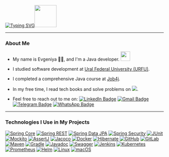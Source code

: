<p><a href="https://git.io/typing-svg"><img src="https://readme-typing-svg.demolab.com?font=Fira+Code&size=20&pause=1000&color=EF8236&width=700&separator=%3D&lines=System.out.println(%22Hello%2C+World!);%3Dstd%3A%3Acout+%3C%3C+%22Hello%2C+World!%22+%3C%3C+std%3A%3Aendl;%3DConsole.WriteLine(%22Hello+World!%22);%3DAda.Text_IO.Put_Line(%22Hello%2C+World!%22);%3Decho+%22Hello%2C+World!%22;%3DDBMS_OUTPUT.PUT_LINE('Hello%2C+World!');%3Dputs+%22Hello%2C+World!%22%3DIO.puts(%22Hello%2C+World!%22)%3Dprintf(%22Hello%2C+World!%5Cn%22);%3Dconsole.log(%22Hello%2C+World!%22);%3Dfmt.Println(%22Hello%2C+World!%22)%3D%2B%2B%2B%2B%2B%2B%2B%2B%2B%2B%5B%3E%2B%2B%2B%2B%2B%2B%2B%3E%2B%2B%2B%2B%2B%2B%2B%2B%2B%2B%3E%2B%2B%2B%3E%2B%3C%3C%3C%3C-%5D%3E%2B%2B.%3E%2B.%2B%2B%2B%2B%2B%2B%2B..%2B%2B%2B.+%3E%3E%2B%2B.%3C%3C%2B%2B%2B%2B%2B%2B%2B%2B%2B%2B%2B%2B%2B%2B%2B.%3E.%2B%2B%2B.------.--------.%3E%3E%2B.%3E%2B%2B." alt="Typing SVG" /></a><img src="https://media0.giphy.com/media/v1.Y2lkPTc5MGI3NjExbW8wem1pdnB1a29uN213MGVvbmx2cGplczZtaHNwOHFzdno1dTZnZiZlcD12MV9pbnRlcm5hbF9naWZfYnlfaWQmY3Q9cw/cmCEsJZHYBPels360q/giphy.gif" width="70"/>
   </p>
   
---
### About Me

- My name is Evgeniya 👩‍🦰, and I'm a Java developer. <img src="https://media.giphy.com/media/WUlplcMpOCEmTGBtBW/giphy.gif" width="30">
  
- I studied software development at <a href="https://urfu.ru/ru">Ural Federal University (URFU)</a>.
  
- I completed a comprehensive Java course at <a href="https://job4j.ru/">Job4j</a>.

- In my free time, I read tech books and solve problems on <a href="https://leetcode.com/u/jen_brainnet/"><img src="https://img.shields.io/badge/leetcode-4f4f4f?logo=leetcode&style=flat"></a>.

- Feel free to reach out to me on:
  <a href="https://www.linkedin.com/in/evgeniya-leontyeva-2052701b9"><img src="https://img.shields.io/badge/LinkedIn-0077B5?style=flat&logo=linkedin&logoColor=white" alt="LinkedIn Badge" style="max-width: 100%;"></a>
  <a href="mailto:benebrak01@gmail.com"><img src="https://img.shields.io/badge/Gmail-D14836?style=flat&logo=gmail&logoColor=white" alt="Gmail Badge" style="max-width: 100%;"></a>
  <a href="https://t.me/jen_brainnet"><img src="https://img.shields.io/badge/Telegram-0088CC?style=flat&logo=telegram&logoColor=white" alt="Telegram Badge" style="max-width: 100%;"></a>
  <a href="https://wa.me/972559125040"><img src="https://img.shields.io/badge/WhatsApp-25D366?style=flat&logo=whatsapp&logoColor=white" alt="WhatsApp Badge" style="max-width: 100%;"></a>

---
### Technologies I Use in My Projects

<a href="https://spring.io/projects/spring-framework"><img src="https://img.shields.io/badge/Spring%20Core-6DB33F?logo=spring&logoColor=white&style=flat" alt="Spring Core"></a>
<a href="https://spring.io/projects/spring-web"><img src="https://img.shields.io/badge/Spring%20REST-6DB33F?logo=spring&logoColor=white&style=flat" alt="Spring REST"></a>
<a href="https://spring.io/projects/spring-data-jpa"><img src="https://img.shields.io/badge/Spring%20Data%20JPA-6DB33F?logo=spring&logoColor=white&style=flat" alt="Spring Data JPA"></a>
<a href="https://spring.io/projects/spring-security"><img src="https://img.shields.io/badge/Spring%20Security-6DB33F?logo=spring&logoColor=white&style=flat" alt="Spring Security"></a>
<a href="https://junit.org/junit5/"><img src="https://img.shields.io/badge/JUnit-25A162?logo=junit5&logoColor=white&style=flat" alt="JUnit"></a>
<a href="https://site.mockito.org/"><img src="https://img.shields.io/badge/Mockito-8C1D40?logo=mockito&logoColor=white&style=flat" alt="Mockito"></a>
<a href="https://assertj.github.io/"><img src="https://img.shields.io/badge/AssertJ-1B60A0?logo=assertj&logoColor=white&style=flat" alt="AssertJ"></a>
<a href="https://www.jacoco.org/jacoco/"><img src="https://img.shields.io/badge/Jacoco-006F1F?logo=jacoco&logoColor=white&style=flat" alt="Jacoco"></a>
<a href="https://www.docker.com/"><img src="https://img.shields.io/badge/Docker-2496ED?logo=docker&logoColor=white&style=flat" alt="Docker"></a>
<a href="https://hibernate.org/"><img src="https://img.shields.io/badge/Hibernate-59666C?logo=hibernate&logoColor=white&style=flat" alt="Hibernate"></a>
<a href="https://github.com/"><img src="https://img.shields.io/badge/GitHub-181717?logo=github&logoColor=white&style=flat" alt="GitHub"></a>
<a href="https://gitlab.com/"><img src="https://img.shields.io/badge/GitLab-FC6D26?logo=gitlab&logoColor=white&style=flat" alt="GitLab"></a>
<a href="https://maven.apache.org/"><img src="https://img.shields.io/badge/Maven-C71A36?logo=apachemaven&logoColor=white&style=flat" alt="Maven"></a>
<a href="https://gradle.org/"><img src="https://img.shields.io/badge/Gradle-02303A?logo=gradle&logoColor=white&style=flat" alt="Gradle"></a>
<a href="https://www.oracle.com/java/technologies/javase/javadoc.html"><img src="https://img.shields.io/badge/Javadoc-FF9F00?logo=java&logoColor=white&style=flat" alt="Javadoc"></a>
<a href="https://swagger.io/"><img src="https://img.shields.io/badge/Swagger-6A6A6A?logo=swagger&logoColor=white&style=flat" alt="Swagger"></a>
<a href="https://www.jenkins.io/"><img src="https://img.shields.io/badge/Jenkins-D24939?logo=jenkins&logoColor=white&style=flat" alt="Jenkins"></a>
<a href="https://kubernetes.io/"><img src="https://img.shields.io/badge/Kubernetes-326CE5?logo=kubernetes&logoColor=white&style=flat" alt="Kubernetes"></a>
<a href="https://prometheus.io/"><img src="https://img.shields.io/badge/Prometheus-EB8A2D?logo=prometheus&logoColor=white&style=flat" alt="Prometheus"></a>
<a href="https://helm.sh/"><img src="https://img.shields.io/badge/Helm-0A1F44?logo=helm&logoColor=white&style=flat" alt="Helm"></a>
<a href="https://www.linux.org/"><img src="https://img.shields.io/badge/Linux-FCC624?logo=linux&logoColor=black&style=flat" alt="Linux"></a>
<a href="https://www.apple.com/macos/"><img src="https://img.shields.io/badge/MacOS-000000?logo=apple&logoColor=white&style=flat" alt="macOS"></a>



  

<!--<p><a href="https://git.io/typing-svg">
    <img src="https://readme-typing-svg.demolab.com?font=Comforta&size=22&duration=2000&pause=1000&color=EF8236&random=false&width=800&lines=%D0%9F%D1%80%D0%B8%D0%B2%D0%B5%D1%82%2C+%D0%BC%D0%B8%D1%80!;Hello+World!;%C2%A1Hola+Mundo!;!%D7%A9%D7%9C%D7%95%D7%9D+%D7%A2%D7%95%D7%9C%D7%9D;%E0%A4%B9%E0%A5%88%E0%A4%B2%E0%A5%8B+%E0%A4%B5%E0%A4%B0%E0%A5%8D%E0%A4%B2%E0%A5%8D%E0%A4%A1!;%E4%BD%A0%E5%A5%BD%E4%B8%96%E7%95%8C%EF%BC%81;Witaj+%C5%9Bwiecie!;Bonjour+le+monde!;Tere+maailm!;Ciao+mondo!;Hallo+wereld!;Hallo+welt!" 
    alt="Typing SVG"/></a><img src="https://media0.giphy.com/media/v1.Y2lkPTc5MGI3NjExbW8wem1pdnB1a29uN213MGVvbmx2cGplczZtaHNwOHFzdno1dTZnZiZlcD12MV9pbnRlcm5hbF9naWZfYnlfaWQmY3Q9cw/cmCEsJZHYBPels360q/giphy.gif" width="70"/>
  </a>
</p>-->

<!--### Hi there 👋-->
<!-- <div id="header" align="center">
 <src="https://github.com/user-attachments/assets/3c17c012-b84e-45ba-9c6c-63490d3fb107" width="100"/>
</div>-->
<!--<div align="center">
  <a href="https://git.io/typing-svg"><img src="https://readme-typing-svg.demolab.com?font=Comforta&size=25&duration=2000&pause=1000&color=EF8236&random=false&width=435&lines=%D0%9F%D1%80%D0%B8%D0%B2%D0%B5%D1%82%2C+%D0%BC%D0%B8%D1%80!;Hello+World!;%C2%A1Hola+Mundo!;!%D7%A9%D7%9C%D7%95%D7%9D+%D7%A2%D7%95%D7%9C%D7%9D;%E0%A4%B9%E0%A5%88%E0%A4%B2%E0%A5%8B+%E0%A4%B5%E0%A4%B0%E0%A5%8D%E0%A4%B2%E0%A5%8D%E0%A4%A1!;%E4%BD%A0%E5%A5%BD%E4%B8%96%E7%95%8C%EF%BC%81;Witaj+%C5%9Bwiecie!;Bonjour+le+monde!;Tere+maailm!;Ciao+mondo!;Hallo+wereld!;Hallo+welt!" alt="Typing SVG" /></a>
</div>-->

<!--
**JenBrainnet/JenBrainnet** is a ✨ _special_ ✨ repository because its `README.md` (this file) appears on your GitHub profile.

Here are some ideas to get you started:

- 🔭 I’m currently working on ...
- 🌱 I’m currently learning ...
- 👯 I’m looking to collaborate on ...
- 🤔 I’m looking for help with ...
- 💬 Ask me about ...
- 📫 How to reach me: ...
- 😄 Pronouns: ...
- ⚡ Fun fact: ...
-->
